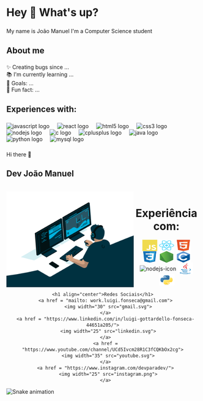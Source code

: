 <h1 align="left">Hey 👋 What's up?</h1>
 
 ###
 
 <p align="left">My name is João Manuel I'm a Computer Science student</p>
 
 ###
 
 <h2 align="left">About me</h2>
 
 ###
 
 <p align="left">✨ Creating bugs since ...<br>📚 I'm currently learning ...<br>🎯 Goals: ...<br>🎲 Fun fact: ...</p>
 
 ###
 
 <h2 align="left">Experiences with:</h2>
 
 ###
 
 <div align="left">
   <img src="https://cdn.jsdelivr.net/gh/devicons/devicon/icons/javascript/javascript-original.svg" height="40" alt="javascript logo"  />
   <img width="12" />
   <img src="https://cdn.jsdelivr.net/gh/devicons/devicon/icons/react/react-original.svg" height="40" alt="react logo"  />
   <img width="12" />
   <img src="https://cdn.jsdelivr.net/gh/devicons/devicon/icons/html5/html5-original.svg" height="40" alt="html5 logo"  />
   <img width="12" />
   <img src="https://cdn.jsdelivr.net/gh/devicons/devicon/icons/css3/css3-original.svg" height="40" alt="css3 logo"  />
   <img width="12" />
   <img src="https://cdn.jsdelivr.net/gh/devicons/devicon/icons/nodejs/nodejs-original.svg" height="40" alt="nodejs logo"  />
   <img width="12" />
   <img src="https://cdn.jsdelivr.net/gh/devicons/devicon/icons/c/c-plain.svg" height="40" alt="c logo"  />
   <img width="12" />
   <img src="https://cdn.jsdelivr.net/gh/devicons/devicon/icons/cplusplus/cplusplus-plain.svg" height="40" alt="cplusplus logo"  />
   <img width="12" />
   <img src="https://cdn.jsdelivr.net/gh/devicons/devicon/icons/java/java-original.svg" height="40" alt="java logo"  />
   <img width="12" />
   <img src="https://cdn.jsdelivr.net/gh/devicons/devicon/icons/python/python-original.svg" height="40" alt="python logo"  />
   <img width="12" />
   <img src="https://cdn.jsdelivr.net/gh/devicons/devicon/icons/mysql/mysql-original.svg" height="40" alt="mysql logo"  />
 </div>
 
 ###
  Hi there 👋
  ## Dev João Manuel
  <div  align="center"> 
    <div style="display: inline_block"><br>
      <img align="left" height="250" alt="coding-time" src="code.gif">
      <h1 align="center">Experiência com:</h1>
      <img align="center" height="30" width="40" alt="js-icon"  src="https://raw.githubusercontent.com/devicons/devicon/master/icons/javascript/javascript-plain.svg">
      <img align="center" height="30" width="40" alt="react-icon" src="https://raw.githubusercontent.com/devicons/devicon/master/icons/react/react-original.svg">
      <img align="center" height="30" width="40" alt="html-icon" src="https://raw.githubusercontent.com/devicons/devicon/master/icons/html5/html5-original.svg">
      <img align="center" height="30" width="40" alt="css-icon" src="https://raw.githubusercontent.com/devicons/devicon/master/icons/css3/css3-original.svg">
      <img align="center" height="30" width="40" alt="nodejs-icon" src="https://raw.githubusercontent.com/devicons/devicon/master/icons/nodejs/nodejs-original.svg">
      <img align="center" height="30" width="40" alt="c-icon" src="https://raw.githubusercontent.com/devicons/devicon/master/icons/c/c-original.svg">
      <img align="center" height="30" width="40" alt="nodejs-icon" src="https://raw.githubusercontent.com/jmnote/z-icons/master/svg/cpp.svg">
      <img align="center" height="30" width="40" alt="react-icon" src="https://raw.githubusercontent.com/devicons/devicon/master/icons/java/java-original.svg">
      <img align="center" height="30" width="40" alt="react-icon" src="https://raw.githubusercontent.com/devicons/devicon/master/icons/python/python-original.svg">
     </div>
      
    
    <h1 align="center">Redes Sociais</h1>
      <a href = "mailto: work.luigi.fonseca@gmail.com">
        <img width="30" src="gmail.svg">
      </a>
      <a href = "https://www.linkedin.com/in/luigi-gottardello-fonseca-44651a205/">
        <img width="25" src="linkedin.svg">
      </a>
      <a href = "https://www.youtube.com/channel/UCd5Ivcm28R1C3fCQKbOx2cg">
        <img width="35" src="youtube.svg">
      </a>
      <a href = "https://www.instagram.com/devparadev/">
        <img width="25" src="instagram.png">
      </a>
  </div>
    
  ![Snake animation](https://github.com/LuigiGF/LuigiGF/blob/output/github-contribution-grid-snake.svg)
